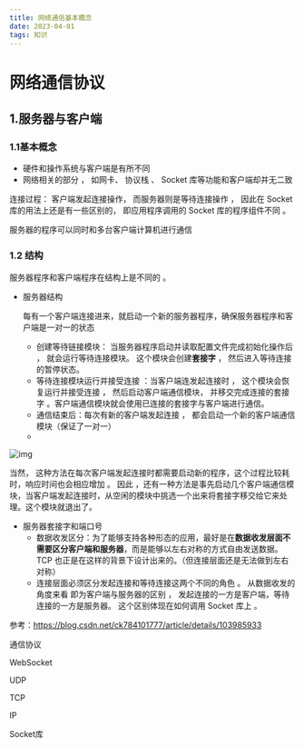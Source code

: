 ```yaml
---
title: 网络通信基本概念
date: 2023-04-01
tags: 知识
---
```




# 网络通信协议

## 1.服务器与客户端

### 1.1基本概念

- 硬件和操作系统与客户端是有所不同
- 网络相关的部分 ， 如网卡、 协议栈 、 Socket 库等功能和客户端却并无二致

连接过程： 客户端发起连接操作， 而服务器则是等待连接操作 ， 因此在 Socket 库的用法上还是有一些区别的， 即应用程序调用的 Socket 库的程序组件不同 。

服务器的程序可以同时和多台客户端计算机进行通信

### 1.2 结构

服务器程序和客户端程序在结构上是不同的 。

- 服务器结构

  每有一个客户端连接进来，就启动一个新的服务器程序，确保服务器程序和客户端是一对一的状态

  - 创建等待链接模块： 当服务器程序启动并读取配置文件完成初始化操作后 ， 就会运行等待连接模块。 这个模块会创建**套接字** ， 然后进入等待连接的暂停状态。
  - 等待连接模块运行并接受连接 ：当客户端连发起连接时 ， 这个模块会恢复运行并接受连接 ， 然后启动客户端通信模块， 并移交完成连接的套接字 。客户端通信模块就会使用已连接的套接字与客户端进行通信。
  - 通信结束后：每次有新的客户端发起连接 ， 都会启动一个新的客户端通信模块（保证了一对一）
  - 

![img](https://img-blog.csdnimg.cn/20200115112802439.png?x-oss-process=image/watermark,type_ZmFuZ3poZW5naGVpdGk,shadow_10,text_aHR0cHM6Ly9ibG9nLmNzZG4ubmV0L2NrNzg0MTAxNzc3,size_16,color_FFFFFF,t_70)

当然， 这种方法在每次客户端发起连接时都需要启动新的程序，这个过程比较耗时，响应时间也会相应增加 。 因此 ，还有一种方法是事先启动几个客户端通信模块，当客户端发起连接时，从空闲的模块中挑选一个出来将套接字移交给它来处理。这个模块就退出了。

- 服务器套接字和端口号
  - 数据收发区分：为了能够支持各种形态的应用，最好是在**数据收发层面不需要区分客户端和服务器**，而是能够以左右对称的方式自由发送数据。 TCP 也正是在这样的背景下设计出来的。（但连接层面还是无法做到左右对称）
  - 连接层面必须区分发起连接和等待连接这两个不同的角色 。 从数据收发的角度来看 即为客户端与服务器的区别 ， 发起连接的一方是客户端，等待连接的一方是服务器。 这个区别体现在如何调用 Socket 库上 。

参考：https://blog.csdn.net/ck784101777/article/details/103985933

通信协议

WebSocket

UDP

TCP

IP

Socket库